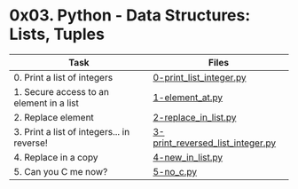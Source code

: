 # 0x03. Python - Data Structures: Lists, Tuples

|Task|Files|
|----|-----|
|0. Print a list of integers|[0-print_list_integer.py](./0-print_list_integer.py)|
|1. Secure access to an element in a list|[1-element_at.py](./1-element_at.py)|
|2. Replace element|[2-replace_in_list.py](./2-replace_in_list.py)|
|3. Print a list of integers... in reverse!|[3-print_reversed_list_integer.py](./3-print_reversed_list_integer.py)|
|4. Replace in a copy|[4-new_in_list.py](./4-new_in_list.py)|
|5. Can you C me now?|[5-no_c.py](./5-no_c.py)|

